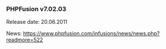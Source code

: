### PHPFusion v7.02.03
Release date: 20.06.2011

News: https://www.phpfusion.com/infusions/news/news.php?readmore=522
